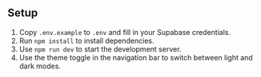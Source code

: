 ## Setup

1. Copy `.env.example` to `.env` and fill in your Supabase credentials.
2. Run `npm install` to install dependencies.
3. Use `npm run dev` to start the development server.
4. Use the theme toggle in the navigation bar to switch between light and dark modes.
